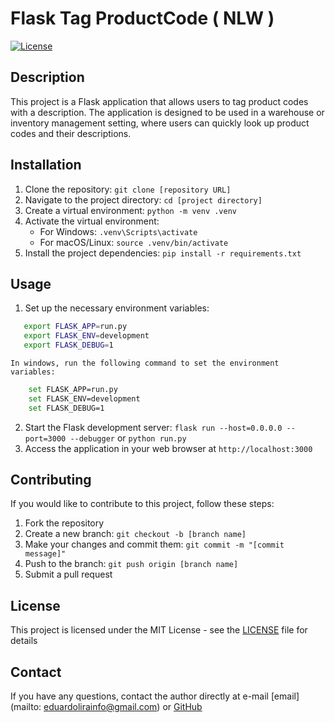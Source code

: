 # Flask Tag ProductCode ( NLW )
[![License](https://img.shields.io/badge/License-MIT-blue.svg)](https://opensource.org/licenses/MIT)

## Description
This project is a Flask application that allows users to tag product codes with a description. The application is designed to be used in a warehouse or inventory management setting, where users can quickly look up product codes and their descriptions.

## Installation
1. Clone the repository: `git clone [repository URL]`
2. Navigate to the project directory: `cd [project directory]`
3. Create a virtual environment: `python -m venv .venv`
4. Activate the virtual environment:
   - For Windows: `.venv\Scripts\activate`
   - For macOS/Linux: `source .venv/bin/activate`
5. Install the project dependencies: `pip install -r requirements.txt`

## Usage
1. Set up the necessary environment variables:
```bash
   export FLASK_APP=run.py
   export FLASK_ENV=development
   export FLASK_DEBUG=1
```
    In windows, run the following command to set the environment variables:
```bash
    set FLASK_APP=run.py
    set FLASK_ENV=development
    set FLASK_DEBUG=1
```
2. Start the Flask development server: `flask run --host=0.0.0.0 --port=3000 --debugger` or `python run.py`
3. Access the application in your web browser at `http://localhost:3000`

## Contributing
If you would like to contribute to this project, follow these steps:
1. Fork the repository
2. Create a new branch: `git checkout -b [branch name]`
3. Make your changes and commit them: `git commit -m "[commit message]"`
4. Push to the branch: `git push origin [branch name]`
5. Submit a pull request

## License
This project is licensed under the MIT License - see the [LICENSE](LICENSE) file for details

## Contact
If you have any questions, contact the author directly at e-mail  [email](mailto: eduardolirainfo@gmail.com) or [GitHub](https://github.com/eduardolirainfo/)
```

